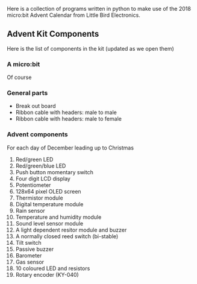 Here is a collection of programs written in python to make use of the 2018 micro:bit Advent Calendar from Little Bird Electronics.

## Advent Kit Components
Here is the list of components in the kit (updated as we open them)

### A micro:bit
Of course

### General parts
 - Break out board
 - Ribbon cable with headers: male to male
 - Ribbon cable with headers: male to female

### Advent components
For each day of December leading up to Christmas
 1. Red/green LED
 2. Red/green/blue LED
 3. Push button momentary switch
 4. Four digit LCD display
 5. Potentiometer
 6. 128x64 pixel OLED screen
 7. Thermistor module
 8. Digital temperature module
 9. Rain sensor
 10. Temperature and humidity module
 11. Sound level sensor module
 12. A light dependent resitor module and buzzer
 13. A normally closed reed switch (bi-stable)
 14. Tilt switch
 15. Passive buzzer
 16. Barometer
 17. Gas sensor
 18. 10 coloured LED and resistors
 19. Rotary encoder (KY-040)
